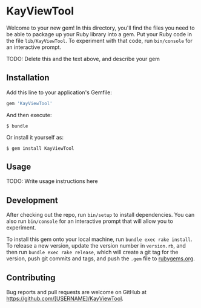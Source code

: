 # KayViewTool

Welcome to your new gem! In this directory, you'll find the files you need to be able to package up your Ruby library into a gem. Put your Ruby code in the file `lib/KayViewTool`. To experiment with that code, run `bin/console` for an interactive prompt.

TODO: Delete this and the text above, and describe your gem

## Installation

Add this line to your application's Gemfile:

```ruby
gem 'KayViewTool'
```

And then execute:

    $ bundle

Or install it yourself as:

    $ gem install KayViewTool

## Usage

TODO: Write usage instructions here

## Development

After checking out the repo, run `bin/setup` to install dependencies. You can also run `bin/console` for an interactive prompt that will allow you to experiment.

To install this gem onto your local machine, run `bundle exec rake install`. To release a new version, update the version number in `version.rb`, and then run `bundle exec rake release`, which will create a git tag for the version, push git commits and tags, and push the `.gem` file to [rubygems.org](https://rubygems.org).

## Contributing

Bug reports and pull requests are welcome on GitHub at https://github.com/[USERNAME]/KayViewTool.
